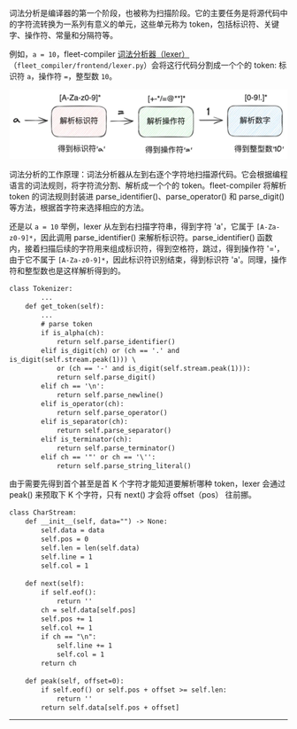 词法分析是编译器的第一个阶段，也被称为扫描阶段。它的主要任务是将源代码中的字符流转换为一系列有意义的单元，这些单元称为 token，包括标识符、关键字、操作符、常量和分隔符等。

例如，`a = 10`，fleet-compiler [词法分析器（lexer）](https://github.com/alexshuang/fleet-compiler/blob/main/fleet_compiler/frontend/lexer.py)（`fleet_compiler/frontend/lexer.py`）会将这行代码分割成一个个的 token: 标识符 `a`，操作符 `=`，整型数 `10`。

![词法分析](https://github.com/alexshuang/write-your-own-ai-compiler/blob/main/images/lexer.png)

词法分析的工作原理：词法分析器从左到右逐个字符地扫描源代码。它会根据编程语言的词法规则，将字符流分割、解析成一个个的 token。fleet-compiler 将解析 token 的词法规则封装进 parse_identifier()、parse_operator() 和 parse_digit() 等方法，根据首字符来选择相应的方法。

还是以 `a = 10` 举例，lexer 从左到右扫描字符串，得到字符 'a'，它属于 `[A-Za-z0-9]*`，因此调用 parse_identifier() 来解析标识符。parse_identifier() 函数内，接着扫描后续的字符用来组成标识符，得到空格符，跳过，得到操作符 '='，由于它不属于 `[A-Za-z0-9]*`，因此标识符识别结束，得到标识符 'a'。同理，操作符和整型数也是这样解析得到的。

```
class Tokenizer:
        ...
    def get_token(self):
        ...
        # parse token 
        if is_alpha(ch):
            return self.parse_identifier()
        elif is_digit(ch) or (ch == '.' and is_digit(self.stream.peak(1))) \
            or (ch == '-' and is_digit(self.stream.peak(1))):
            return self.parse_digit()
        elif ch == '\n':
            return self.parse_newline()
        elif is_operator(ch):
            return self.parse_operator()
        elif is_separator(ch):
            return self.parse_separator()
        elif is_terminator(ch):
            return self.parse_terminator()
        elif ch == '"' or ch == '\'':
            return self.parse_string_literal()
```

由于需要先得到首个甚至是首 K 个字符才能知道要解析哪种 token，lexer 会通过 peak() 来预取下 K 个字符，只有 next() 才会将 offset（pos） 往前挪。

```
class CharStream:
    def __init__(self, data="") -> None:
        self.data = data
        self.pos = 0
        self.len = len(self.data)
        self.line = 1
        self.col = 1

    def next(self):
        if self.eof():
            return ''
        ch = self.data[self.pos]
        self.pos += 1
        self.col += 1
        if ch == "\n":
            self.line += 1
            self.col = 1
        return ch

    def peak(self, offset=0):
        if self.eof() or self.pos + offset >= self.len:
            return ''
        return self.data[self.pos + offset]
```

---
